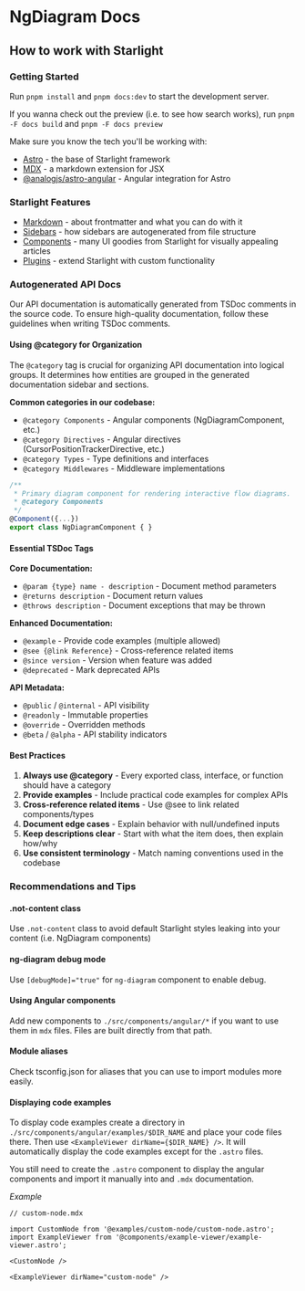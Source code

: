 # NgDiagram Docs

## How to work with Starlight

### Getting Started

Run `pnpm install` and `pnpm docs:dev` to start the development server.

If you wanna check out the preview (i.e. to see how search works), run `pnpm -F docs build` and `pnpm -F docs preview`

Make sure you know the tech you'll be working with:

- [Astro](https://docs.astro.build/en/basics/astro-pages/) - the base of Starlight framework
- [MDX](https://mdxjs.com/) - a markdown extension for JSX
- [@analogjs/astro-angular](https://analogjs.org/docs/packages/astro-angular/overview) - Angular integration for Astro

### Starlight Features

- [Markdown](https://starlight.astro.build/guides/authoring-content/) - about frontmatter and what you can do with it
- [Sidebars](https://starlight.astro.build/guides/sidebar/) - how sidebars are autogenerated from file structure
- [Components](https://starlight.astro.build/components/using-components/) - many UI goodies from Starlight for visually appealing articles
- [Plugins](https://starlight.astro.build/resources/plugins/) - extend Starlight with custom functionality

### Autogenerated API Docs

Our API documentation is automatically generated from TSDoc comments in the source code. To ensure high-quality documentation, follow these guidelines when writing TSDoc comments.

#### Using @category for Organization

The `@category` tag is crucial for organizing API documentation into logical groups. It determines how entities are grouped in the generated documentation sidebar and sections.

**Common categories in our codebase:**

- `@category Components` - Angular components (NgDiagramComponent, etc.)
- `@category Directives` - Angular directives (CursorPositionTrackerDirective, etc.)
- `@category Types` - Type definitions and interfaces
- `@category Middlewares` - Middleware implementations

```typescript
/**
 * Primary diagram component for rendering interactive flow diagrams.
 * @category Components
 */
@Component({...})
export class NgDiagramComponent { }
```

#### Essential TSDoc Tags

**Core Documentation:**

- `@param {type} name - description` - Document method parameters
- `@returns description` - Document return values
- `@throws description` - Document exceptions that may be thrown

**Enhanced Documentation:**

- `@example` - Provide code examples (multiple allowed)
- `@see {@link Reference}` - Cross-reference related items
- `@since version` - Version when feature was added
- `@deprecated` - Mark deprecated APIs

**API Metadata:**

- `@public` / `@internal` - API visibility
- `@readonly` - Immutable properties
- `@override` - Overridden methods
- `@beta` / `@alpha` - API stability indicators

#### Best Practices

1. **Always use @category** - Every exported class, interface, or function should have a category
2. **Provide examples** - Include practical code examples for complex APIs
3. **Cross-reference related items** - Use @see to link related components/types
4. **Document edge cases** - Explain behavior with null/undefined inputs
5. **Keep descriptions clear** - Start with what the item does, then explain how/why
6. **Use consistent terminology** - Match naming conventions used in the codebase

### Recommendations and Tips

#### .not-content class

Use `.not-content` class to avoid default Starlight styles leaking into your content (i.e. NgDiagram components)

#### ng-diagram debug mode

Use `[debugMode]="true"` for `ng-diagram` component to enable debug.

#### Using Angular components

Add new components to `./src/components/angular/*` if you want to use them in `mdx` files. Files are built directly from that path.

#### Module aliases

Check tsconfig.json for aliases that you can use to import modules more easily.

#### Displaying code examples

To display code examples create a directory in `./src/components/angular/examples/$DIR_NAME` and place your code files there. Then use `<ExampleViewer dirName={$DIR_NAME} />`. It will automatically display the code examples except for the `.astro` files.

You still need to create the `.astro` component to display the angular components and import it manually into and `.mdx` documentation.

_Example_

```
// custom-node.mdx

import CustomNode from '@examples/custom-node/custom-node.astro';
import ExampleViewer from '@components/example-viewer/example-viewer.astro';

<CustomNode />

<ExampleViewer dirName="custom-node" />
```
